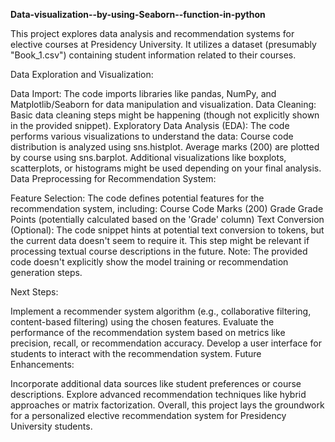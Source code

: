 **Data-visualization--by-using-Seaborn--function-in-python**


This project explores data analysis and recommendation systems for elective courses at Presidency University. It utilizes a dataset (presumably "Book_1.csv") containing student information related to their courses.

Data Exploration and Visualization:

Data Import: The code imports libraries like pandas, NumPy, and Matplotlib/Seaborn for data manipulation and visualization.
Data Cleaning: Basic data cleaning steps might be happening (though not explicitly shown in the provided snippet).
Exploratory Data Analysis (EDA):
The code performs various visualizations to understand the data:
Course code distribution is analyzed using sns.histplot.
Average marks (200) are plotted by course using sns.barplot.
Additional visualizations like boxplots, scatterplots, or histograms might be used depending on your final analysis.
Data Preprocessing for Recommendation System:

Feature Selection: The code defines potential features for the recommendation system, including:
Course Code
Marks (200)
Grade
Grade Points (potentially calculated based on the 'Grade' column)
Text Conversion (Optional): The code snippet hints at potential text conversion to tokens, but the current data doesn't seem to require it. This step might be relevant if processing textual course descriptions in the future.
Note: The provided code doesn't explicitly show the model training or recommendation generation steps.

Next Steps:

Implement a recommender system algorithm (e.g., collaborative filtering, content-based filtering) using the chosen features.
Evaluate the performance of the recommendation system based on metrics like precision, recall, or recommendation accuracy.
Develop a user interface for students to interact with the recommendation system.
Future Enhancements:

Incorporate additional data sources like student preferences or course descriptions.
Explore advanced recommendation techniques like hybrid approaches or matrix factorization.
Overall, this project lays the groundwork for a personalized elective recommendation system for Presidency University students.
